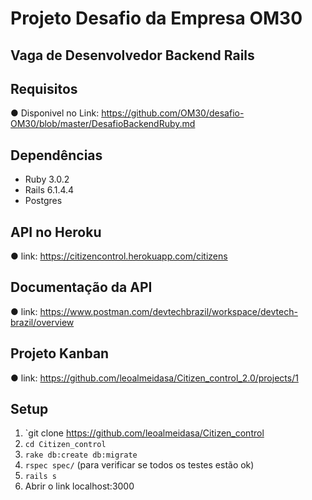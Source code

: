 # Projeto Desafio da Empresa OM30

## Vaga de Desenvolvedor Backend Rails

## Requisitos

● Disponivel no Link: https://github.com/OM30/desafio-OM30/blob/master/DesafioBackendRuby.md

## Dependências

- Ruby 3.0.2
- Rails 6.1.4.4
- Postgres

## API no Heroku
● link: https://citizencontrol.herokuapp.com/citizens

## Documentação da API

● link: https://www.postman.com/devtechbrazil/workspace/devtech-brazil/overview

## Projeto Kanban
● link: https://github.com/leoalmeidasa/Citizen_control_2.0/projects/1


## Setup

1. `git clone https://github.com/leoalmeidasa/Citizen_control
2. `cd Citizen_control`
3. `rake db:create db:migrate`
4. `rspec spec/` (para verificar se todos os testes estão ok)
5. `rails s`
6. Abrir o link localhost:3000
